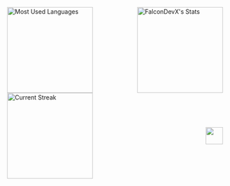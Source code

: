 <div style="display: flex; justify-content: space-between; align-items: center;">
  <img src="https://github-readme-stats.vercel.app/api/top-langs/?username=FalconDevX&theme=tokyonight&show_icons=true&hide_border=true&layout=compact" alt="Most Used Languages" style="height: 200px;"/>
  <img src="https://github-readme-stats.vercel.app/api?username=FalconDevX&theme=tokyonight&show_icons=true&hide_border=true&count_private=true" alt="FalconDevX's Stats" style="height: 200px;"/> 
</div>

<div style="display: flex; justify-content: space-between; align-items: center;">
  <img src="https://github-readme-streak-stats.herokuapp.com/?user=FalconDevX&theme=tokyonight&hide_border=true" alt="Current Streak" style="height: 200px;"/>
  <div style="display: flex; justify-content: space-between; align-items: center;>
    <img src="https://skillicons.dev/icons?i=dotnet,cpp,c,python&theme=dark" style="height: 40px;"/>
    <img src="https://skillicons.dev/icons?i=js,react,html,css&theme=dark" style="height: 40px;"/>
  </div>
</div>
